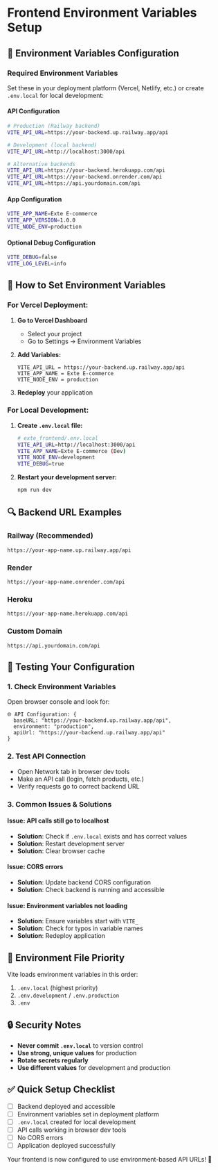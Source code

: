# Frontend Environment Variables Setup

## 🔧 **Environment Variables Configuration**

### **Required Environment Variables**

Set these in your deployment platform (Vercel, Netlify, etc.) or create `.env.local` for local development:

#### **API Configuration**
```bash
# Production (Railway backend)
VITE_API_URL=https://your-backend.up.railway.app/api

# Development (local backend)
VITE_API_URL=http://localhost:3000/api

# Alternative backends
VITE_API_URL=https://your-backend.herokuapp.com/api
VITE_API_URL=https://your-backend.onrender.com/api
VITE_API_URL=https://api.yourdomain.com/api
```

#### **App Configuration**
```bash
VITE_APP_NAME=Exte E-commerce
VITE_APP_VERSION=1.0.0
VITE_NODE_ENV=production
```

#### **Optional Debug Configuration**
```bash
VITE_DEBUG=false
VITE_LOG_LEVEL=info
```

## 🚀 **How to Set Environment Variables**

### **For Vercel Deployment:**

1. **Go to Vercel Dashboard**
   - Select your project
   - Go to Settings → Environment Variables

2. **Add Variables:**
   ```
   VITE_API_URL = https://your-backend.up.railway.app/api
   VITE_APP_NAME = Exte E-commerce
   VITE_NODE_ENV = production
   ```

3. **Redeploy** your application

### **For Local Development:**

1. **Create `.env.local` file:**
   ```bash
   # exte_frontend/.env.local
   VITE_API_URL=http://localhost:3000/api
   VITE_APP_NAME=Exte E-commerce (Dev)
   VITE_NODE_ENV=development
   VITE_DEBUG=true
   ```

2. **Restart your development server:**
   ```bash
   npm run dev
   ```

## 🔍 **Backend URL Examples**

### **Railway (Recommended)**
```
https://your-app-name.up.railway.app/api
```

### **Render**
```
https://your-app-name.onrender.com/api
```

### **Heroku**
```
https://your-app-name.herokuapp.com/api
```

### **Custom Domain**
```
https://api.yourdomain.com/api
```

## 🧪 **Testing Your Configuration**

### **1. Check Environment Variables**
Open browser console and look for:
```
🌐 API Configuration: {
  baseURL: "https://your-backend.up.railway.app/api",
  environment: "production",
  apiUrl: "https://your-backend.up.railway.app/api"
}
```

### **2. Test API Connection**
- Open Network tab in browser dev tools
- Make an API call (login, fetch products, etc.)
- Verify requests go to correct backend URL

### **3. Common Issues & Solutions**

#### **Issue: API calls still go to localhost**
- **Solution**: Check if `.env.local` exists and has correct values
- **Solution**: Restart development server
- **Solution**: Clear browser cache

#### **Issue: CORS errors**
- **Solution**: Update backend CORS configuration
- **Solution**: Check backend is running and accessible

#### **Issue: Environment variables not loading**
- **Solution**: Ensure variables start with `VITE_`
- **Solution**: Check for typos in variable names
- **Solution**: Redeploy application

## 📝 **Environment File Priority**

Vite loads environment variables in this order:
1. `.env.local` (highest priority)
2. `.env.development` / `.env.production`
3. `.env`

## 🔒 **Security Notes**

- **Never commit `.env.local`** to version control
- **Use strong, unique values** for production
- **Rotate secrets regularly**
- **Use different values** for development and production

## ✅ **Quick Setup Checklist**

- [ ] Backend deployed and accessible
- [ ] Environment variables set in deployment platform
- [ ] `.env.local` created for local development
- [ ] API calls working in browser dev tools
- [ ] No CORS errors
- [ ] Application deployed successfully

Your frontend is now configured to use environment-based API URLs! 🎉








